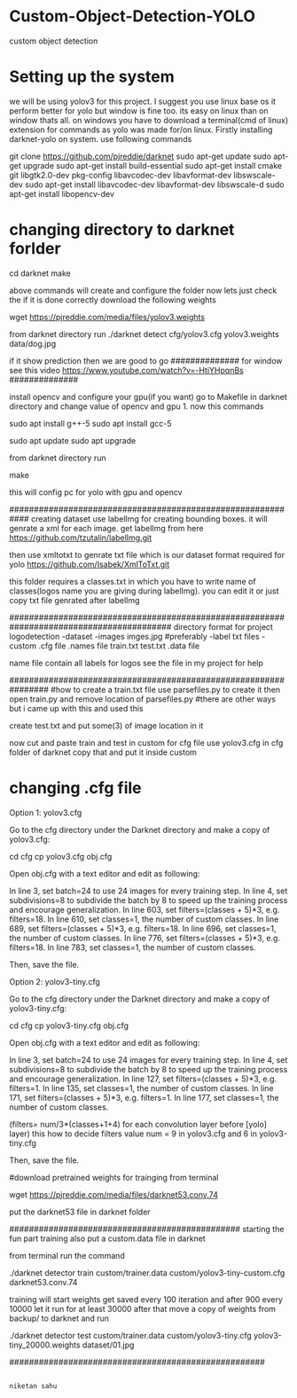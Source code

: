 # Custom-Object-Detection-YOLO
custom object detection

# Setting up the system
we will be using yolov3 for this project. I suggest you use linux base os it perform better for yolo but window is
fine too. its easy on linux than on window thats all. on windows you have to download a terminal(cmd of linux) extension
for commands as yolo was made for/on linux.
Firstly installing darknet-yolo on system. use following commands

git clone https://github.com/pjreddie/darknet
sudo apt-get update
sudo apt-get upgrade
sudo apt-get install build-essential
sudo apt-get install cmake git libgtk2.0-dev pkg-config libavcodec-dev libavformat-dev libswscale-dev
sudo apt-get install libavcodec-dev libavformat-dev libswscale-d
sudo apt-get install libopencv-dev
# changing directory to darknet forlder
cd darknet
make

above commands will create and configure the folder now lets just check the if it is done correctly
download the following weights

wget https://pjreddie.com/media/files/yolov3.weights

from darknet directory run
./darknet detect cfg/yolov3.cfg yolov3.weights data/dog.jpg

if it show prediction then we are good to go
##############
for window see this video
https://www.youtube.com/watch?v=-HtiYHpqnBs
##############

install opencv and configure your gpu(if you want)
go to Makefile in darknet directory and change value of opencv and gpu 1. now this commands

sudo apt install g++-5
sudo apt install gcc-5

sudo apt update
sudo apt upgrade

from darknet directory run

make

this will config pc for yolo with gpu and opencv

############################################################
creating dataset use labelImg for creating bounding boxes. it will genrate a xml
for each image.
get labelImg from here
https://github.com/tzutalin/labelImg.git

then use xmltotxt to genrate txt file which is our dataset format required for yolo
https://github.com/Isabek/XmlToTxt.git

this folder requires a classes.txt in which you have to write name of classes(logos name you are giving during labelImg).
you can edit it or just copy txt file genrated after labelImg

#########################################################################################
directory format for project
logodetection
  -dataset
    -images
      imges.jpg #preferably
    -label
      txt files
  -custom
    .cfg file
    .names file
    train.txt
    test.txt
    .data file

name file contain all labels for logos
see the file in my project for help

################################################################
#how to create a train.txt file
use parsefiles.py to create it then open train.py and remove location of parsefiles.py
#there are other ways but i came up with this and used this

create test.txt and put some(3) of image location in it

now cut and paste train and test in custom
for cfg file use yolov3.cfg in cfg folder of darknet copy that and put it inside custom

# changing .cfg file
Option 1: yolov3.cfg

Go to the cfg directory under the Darknet directory and make a copy of yolov3.cfg:

cd cfg
cp yolov3.cfg obj.cfg

Open obj.cfg with a text editor and edit as following:

In line 3, set batch=24 to use 24 images for every training step.
In line 4, set subdivisions=8 to subdivide the batch by 8 to speed up the training process and encourage generalization.
In line 603, set filters=(classes + 5)*3, e.g. filters=18.
In line 610, set classes=1, the number of custom classes.
In line 689, set filters=(classes + 5)*3, e.g. filters=18.
In line 696, set classes=1, the number of custom classes.
In line 776, set filters=(classes + 5)*3, e.g. filters=18.
In line 783, set classes=1, the number of custom classes.

Then, save the file.

Option 2: yolov3-tiny.cfg

Go to the cfg directory under the Darknet directory and make a copy of yolov3-tiny.cfg:

cd cfg
cp yolov3-tiny.cfg obj.cfg

Open obj.cfg with a text editor and edit as following:

In line 3, set batch=24 to use 24 images for every training step.
In line 4, set subdivisions=8 to subdivide the batch by 8 to speed up the training process and encourage generalization.
In line 127, set filters=(classes + 5)*3, e.g. filters=1.
In line 135, set classes=1, the number of custom classes.
In line 171, set filters=(classes + 5)*3, e.g. filters=1.
In line 177, set classes=1, the number of custom classes.

(filters= num/3*(classes+1+4)
for each convolution layer before [yolo] layer) this how to decide filters value num = 9 in yolov3.cfg and 6 in yolov3-tiny.cfg


Then, save the file.

#download pretrained weights for trainging
from terminal

wget https://pjreddie.com/media/files/darknet53.conv.74

put the darknet53 file in darknet folder


###############################################
starting the fun part training
also put a custom.data file in darknet

from terminal run the command

./darknet detector train custom/trainer.data custom/yolov3-tiny-custom.cfg darknet53.conv.74

training will start weights get saved every 100 iteration and after 900 every 10000 let it run
for at least 30000
after that move a copy of weights from backup/ to darknet and run

./darknet detector test custom/trainer.data custom/yolov3-tiny.cfg yolov3-tiny_20000.weights dataset/01.jpg

####################################################


                                                                                                    niketan sahu

